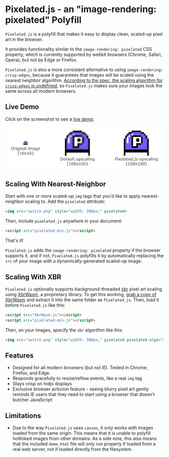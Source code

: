 # Pixelated.js - an "image-rendering: pixelated" Polyfill

`Pixelated.js` is a polyfill that makes it easy to display clean, scaled-up pixel art in the browser.

It provides functionality similar to the `image-rendering: pixelated` CSS property, which is currently supported by webkit browsers (Chrome, Safari, Opera), but not by Edge or Firefox.

`Pixelated.js` is also a more consistent alternative to using `image-rendering: crisp-edges`, because it guarantees that images will be scaled using the nearest neighbor algorithm. [According to the spec, the scaling algorithm for `crisp-edges` is undefined](https://stackoverflow.com/a/20678910/2234742), so `Pixelated.js` makes sure your images look the same across all modern browsers.

## Live Demo

Click on the screenshot to see a [live demo](https://www.maxlaumeister.com/software/pixelated-js/).

<a href="https://www.maxlaumeister.com/software/pixelated-js/"><img alt="Pixelated.js Screenshot" src="/screenshot.png?raw=true" width="635" title="Click for Live Demo"></a>

## Scaling With Nearest-Neighbor

Start with one or more scaled-up `img` tags that you'd like to apply nearest-neighbor scaling to. Add the `pixelated` attribute:

```html
<img src="switch.png" style="width: 300px;" pixelated>
```

Then, include `pixelated.js` anywhere in your document:

```html
<script src="pixelated.min.js"></script>
```

That's it!

`Pixelated.js` adds the `image-rendering: pixelated` property if the browser supports it, and if not, `Pixelated.js` polyfills it by automatically replacing the `src` of your image with a dynamically-generated scaled-up image.

## Scaling With XBR

`Pixelated.js` optionally supports background-threaded [xbr](https://en.wikipedia.org/wiki/Pixel-art_scaling_algorithms#xBR_family) pixel art scaling using [XbrWasm](https://www.maxlaumeister.com/xbr-wasm/), a proprietary library. To get this working, [grab a copy of XbrWasm](https://www.maxlaumeister.com/xbr-wasm/license/) and extract it into the same folder as `Pixelated.js`. Then, load it before `Pixelated.js` like this:

```html
<script src="XbrWasm.js"></script>
<script src="pixelated.min.js"></script>
```

Then, on your images, specify the `xbr` algorithm like this:

```html
<img src="switch.png" style="width: 300px;" pixelated pixelated-algo="xbr">
```

## Features

* Designed for all modern browsers (but not IE). Tested in Chrome, Firefox, and Edge.
* Responds gracefully to resize/reflow events, like a real `img` tag
* Stays crisp on hidpi displays
* Exclusive browser activism feature - seeing blurry pixel art gently reminds IE users that they need to start using a browser that doesn't butcher JavaScript

## Limitations

* Due to the way `Pixelated.js` uses `canvas`, it only works with images loaded from the same origin. This means that it is unable to polyfill hotlinked images from other domains. As a side note, this also means that the included `demo.html` file will only run properly if loaded from a real web server, not if loaded directly from the filesystem.
